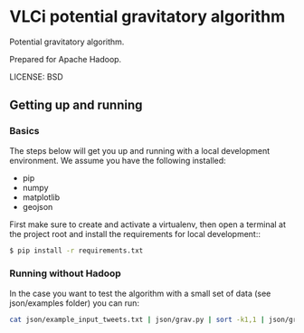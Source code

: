 # VLCi potential gravitatory algorithm

Potential gravitatory algorithm.

Prepared for Apache Hadoop.

LICENSE: BSD


## Getting up and running

### Basics


The steps below will get you up and running with a local development environment. We assume you have the following installed:

* pip
* numpy
* matplotlib
* geojson

First make sure to create and activate a virtualenv, then open a terminal at the project root and install the requirements for local development::

```bash
$ pip install -r requirements.txt
```

### Running without Hadoop

In the case you want to test the algorithm with a small set of data (see json/examples folder) you can run:

```bash
cat json/example_input_tweets.txt | json/grav.py | sort -k1,1 | json/gravreducer.py
```

